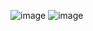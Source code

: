 ![image](https://github.com/user-attachments/assets/f9994eb9-444b-4824-bce8-8ace8e354fc1)
![image](https://github.com/user-attachments/assets/13f4880e-5b28-41bd-b359-0e665228c3da)
